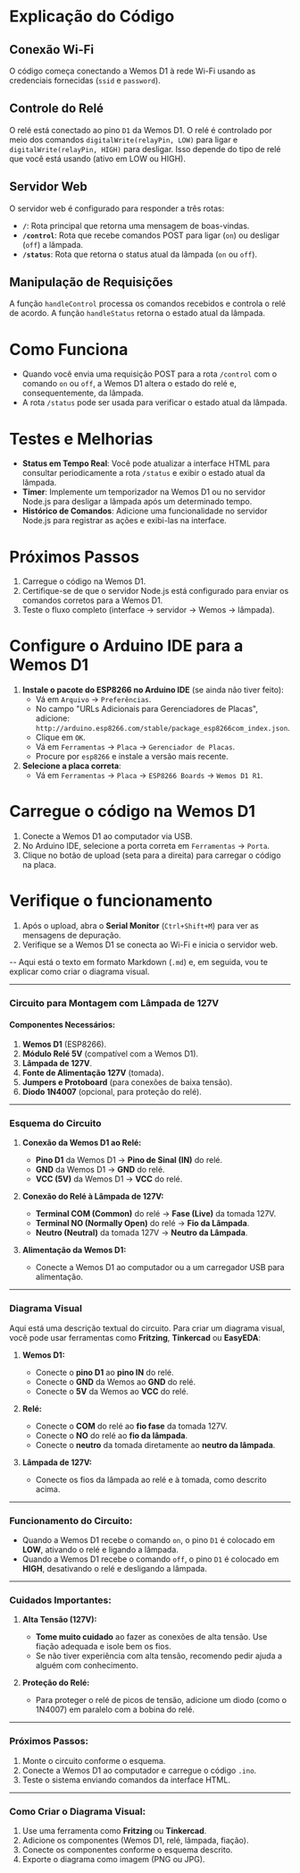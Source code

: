 # Explicação do Código

## Conexão Wi-Fi
O código começa conectando a Wemos D1 à rede Wi-Fi usando as credenciais fornecidas (`ssid` e `password`).

## Controle do Relé
O relé está conectado ao pino `D1` da Wemos D1. O relé é controlado por meio dos comandos `digitalWrite(relayPin, LOW)` para ligar e `digitalWrite(relayPin, HIGH)` para desligar. Isso depende do tipo de relé que você está usando (ativo em LOW ou HIGH).

## Servidor Web
O servidor web é configurado para responder a três rotas:

- **`/`**: Rota principal que retorna uma mensagem de boas-vindas.
- **`/control`**: Rota que recebe comandos POST para ligar (`on`) ou desligar (`off`) a lâmpada.
- **`/status`**: Rota que retorna o status atual da lâmpada (`on` ou `off`).

## Manipulação de Requisições
A função `handleControl` processa os comandos recebidos e controla o relé de acordo. A função `handleStatus` retorna o estado atual da lâmpada.

# Como Funciona
- Quando você envia uma requisição POST para a rota `/control` com o comando `on` ou `off`, a Wemos D1 altera o estado do relé e, consequentemente, da lâmpada.
- A rota `/status` pode ser usada para verificar o estado atual da lâmpada.

# Testes e Melhorias
- **Status em Tempo Real**: Você pode atualizar a interface HTML para consultar periodicamente a rota `/status` e exibir o estado atual da lâmpada.
- **Timer**: Implemente um temporizador na Wemos D1 ou no servidor Node.js para desligar a lâmpada após um determinado tempo.
- **Histórico de Comandos**: Adicione uma funcionalidade no servidor Node.js para registrar as ações e exibi-las na interface.

# Próximos Passos
1. Carregue o código na Wemos D1.
2. Certifique-se de que o servidor Node.js está configurado para enviar os comandos corretos para a Wemos D1.
3. Teste o fluxo completo (interface → servidor → Wemos → lâmpada).

# Configure o Arduino IDE para a Wemos D1
1. **Instale o pacote do ESP8266 no Arduino IDE** (se ainda não tiver feito):
   - Vá em `Arquivo` → `Preferências`.
   - No campo "URLs Adicionais para Gerenciadores de Placas", adicione: `http://arduino.esp8266.com/stable/package_esp8266com_index.json`.
   - Clique em `OK`.
   - Vá em `Ferramentas` → `Placa` → `Gerenciador de Placas`.
   - Procure por `esp8266` e instale a versão mais recente.
2. **Selecione a placa correta**:
   - Vá em `Ferramentas` → `Placa` → `ESP8266 Boards` → `Wemos D1 R1`.

# Carregue o código na Wemos D1
1. Conecte a Wemos D1 ao computador via USB.
2. No Arduino IDE, selecione a porta correta em `Ferramentas` → `Porta`.
3. Clique no botão de upload (seta para a direita) para carregar o código na placa.

# Verifique o funcionamento
1. Após o upload, abra o **Serial Monitor** (`Ctrl+Shift+M`) para ver as mensagens de depuração.
2. Verifique se a Wemos D1 se conecta ao Wi-Fi e inicia o servidor web.


--
Aqui está o texto em formato Markdown (`.md`) e, em seguida, vou te explicar como criar o diagrama visual.

---

### **Circuito para Montagem com Lâmpada de 127V**

#### **Componentes Necessários:**
1. **Wemos D1** (ESP8266).
2. **Módulo Relé 5V** (compatível com a Wemos D1).
3. **Lâmpada de 127V**.
4. **Fonte de Alimentação 127V** (tomada).
5. **Jumpers e Protoboard** (para conexões de baixa tensão).
6. **Diodo 1N4007** (opcional, para proteção do relé).

---

### **Esquema do Circuito**

1. **Conexão da Wemos D1 ao Relé:**
   - **Pino D1** da Wemos D1 → **Pino de Sinal (IN)** do relé.
   - **GND** da Wemos D1 → **GND** do relé.
   - **VCC (5V)** da Wemos D1 → **VCC** do relé.

2. **Conexão do Relé à Lâmpada de 127V:**
   - **Terminal COM (Common)** do relé → **Fase (Live)** da tomada 127V.
   - **Terminal NO (Normally Open)** do relé → **Fio da Lâmpada**.
   - **Neutro (Neutral)** da tomada 127V → **Neutro da Lâmpada**.

3. **Alimentação da Wemos D1:**
   - Conecte a Wemos D1 ao computador ou a um carregador USB para alimentação.

---

### **Diagrama Visual**

Aqui está uma descrição textual do circuito. Para criar um diagrama visual, você pode usar ferramentas como **Fritzing**, **Tinkercad** ou **EasyEDA**:

1. **Wemos D1:**
   - Conecte o **pino D1** ao **pino IN** do relé.
   - Conecte o **GND** da Wemos ao **GND** do relé.
   - Conecte o **5V** da Wemos ao **VCC** do relé.

2. **Relé:**
   - Conecte o **COM** do relé ao **fio fase** da tomada 127V.
   - Conecte o **NO** do relé ao **fio da lâmpada**.
   - Conecte o **neutro** da tomada diretamente ao **neutro da lâmpada**.

3. **Lâmpada de 127V:**
   - Conecte os fios da lâmpada ao relé e à tomada, como descrito acima.

---

### **Funcionamento do Circuito:**
- Quando a Wemos D1 recebe o comando `on`, o pino `D1` é colocado em **LOW**, ativando o relé e ligando a lâmpada.
- Quando a Wemos D1 recebe o comando `off`, o pino `D1` é colocado em **HIGH**, desativando o relé e desligando a lâmpada.

---

### **Cuidados Importantes:**
1. **Alta Tensão (127V):**
   - **Tome muito cuidado** ao fazer as conexões de alta tensão. Use fiação adequada e isole bem os fios.
   - Se não tiver experiência com alta tensão, recomendo pedir ajuda a alguém com conhecimento.

2. **Proteção do Relé:**
   - Para proteger o relé de picos de tensão, adicione um diodo (como o 1N4007) em paralelo com a bobina do relé.

---

### **Próximos Passos:**
1. Monte o circuito conforme o esquema.
2. Conecte a Wemos D1 ao computador e carregue o código `.ino`.
3. Teste o sistema enviando comandos da interface HTML.

---

### **Como Criar o Diagrama Visual:**
1. Use uma ferramenta como **Fritzing** ou **Tinkercad**.
2. Adicione os componentes (Wemos D1, relé, lâmpada, fiação).
3. Conecte os componentes conforme o esquema descrito.
4. Exporte o diagrama como imagem (PNG ou JPG).

